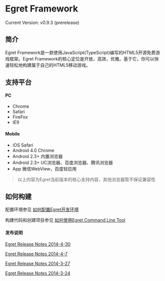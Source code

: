Egret Framework
================================================
Current Version: v0.9.3 (prerelease)



简介
-------------------

Egret Framework是一款使用JavaScript(TypeScript)编写的HTML5开源免费游戏框架。Egret Framework的核心定位是开放，高效，优雅。基于它，你可以快速轻松地构建属于自己的HTML5移动游戏。


支持平台
--------------------
#### PC
* Chrome
* Safari
* FireFox
* IE9

#### Mobile
* iOS Safari
* Android 4.0 Chrome
* Android 2.3+ 内置浏览器
* Android 2.3+ UC浏览器、百度浏览器、腾讯浏览器
* App 微信WebView，百度轻应用

> 以上内容为Egret当前版本的核心支持内容，其他浏览器暂不保证兼容性


如何构建
-------------------------
配置环境参见 [如何配置Egret开发环境](https://github.com/egret-team/egret/wiki)

构建代码和创建项目参见 [如何使用Egret Command Line Tool](/tools/README.md)




#### 发布说明

[Egret Release Notes 2014-4-30](/docs/ReleaseNotes.md)

[Egret Release Notes 2014-4-7](/docs/ReleaseNotes.md)

[Egret Release Notes 2014-3-27](/docs/ReleaseNotes.md)

[Egret Release Notes 2014-3-24](/docs/ReleaseNotes.md)
